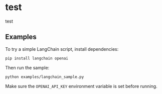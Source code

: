 # test

test

## Examples

To try a simple LangChain script, install dependencies:

```
pip install langchain openai
```

Then run the sample:

```
python examples/langchain_sample.py
```

Make sure the `OPENAI_API_KEY` environment variable is set before running.
